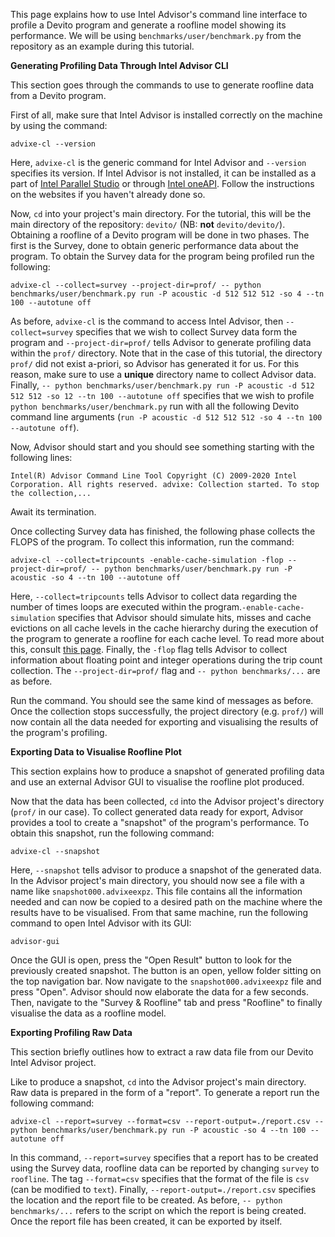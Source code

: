 This page explains how to use Intel Advisor's command line interface to profile a Devito program and generate a roofline model showing its performance. We will be using `benchmarks/user/benchmark.py` from the repository as an example during this tutorial.




**Generating Profiling Data Through Intel Advisor CLI**

This section goes through the commands to use to generate roofline data from a Devito program.

First of all, make sure that Intel Advisor is installed correctly on the machine by using the command:

`advixe-cl --version`

Here, `advixe-cl` is the generic command for Intel Advisor and `--version` specifies its version. If Intel Advisor is not installed, it can be installed as a part of [Intel Parallel Studio](https://software.intel.com/content/www/us/en/develop/tools/parallel-studio-xe/choose-download.html) or through [Intel oneAPI](https://software.intel.com/content/www/us/en/develop/tools/oneapi/base-toolkit.html). Follow the instructions on the websites if you haven't already done so.

Now, `cd` into your project's main directory. For the tutorial, this will be the main directory of the repository: `devito/` (NB: **not** `devito/devito/`). Obtaining a roofline of a Devito program will be done in two phases. The first is the Survey, done to obtain generic performance data about the program. To obtain the Survey data for the program being profiled run the following:

`advixe-cl --collect=survey --project-dir=prof/ -- python benchmarks/user/benchmark.py run -P acoustic -d 512 512 512 -so 4 --tn 100 --autotune off`

As before, `advixe-cl` is the command to access Intel Advisor, then `--collect=survey` specifies that we wish to collect Survey data form the program and `--project-dir=prof/` tells Advisor to generate profiling data within the `prof/` directory. Note that in the case of this tutorial, the directory `prof/` did not exist a-priori, so Advisor has generated it for us. For this reason, make sure to use a **unique** directory name to collect Advisor data. Finally, `-- python benchmarks/user/benchmark.py run -P acoustic -d 512 512 512 -so 12 --tn 100 --autotune off` specifies that we wish to profile `python benchmarks/user/benchmark.py` run with all the following Devito command line arguments (`run -P acoustic -d 512 512 512 -so 4 --tn 100 --autotune off`).

Now, Advisor should start and you should see something starting with the following lines:

`Intel(R) Advisor Command Line Tool
Copyright (C) 2009-2020 Intel Corporation. All rights reserved.
advixe: Collection started. To stop the collection,...`

Await its termination.

Once collecting Survey data has finished, the following phase collects the FLOPS of the program. To collect this information, run the command:

`advixe-cl --collect=tripcounts -enable-cache-simulation -flop --project-dir=prof/ -- python benchmarks/user/benchmark.py run -P acoustic -so 4 --tn 100 --autotune off`

Here, `--collect=tripcounts` tells Advisor to collect data regarding the number of times loops are executed within the program.`-enable-cache-simulation` specifies that Advisor should simulate hits, misses and cache evictions on all cache levels in the cache hierarchy during the execution of the program to generate a roofline for each cache level. To read more about this, consult [this page](https://software.intel.com/content/www/us/en/develop/articles/integrated-roofline-model-with-intel-advisor.html). Finally, the `-flop` flag tells Advisor to collect information about floating point and integer operations during the trip count collection. The `--project-dir=prof/` flag and `-- python benchmarks/...` are as before.

Run the command. You should see the same kind of messages as before. Once the collection stops successfully, the project directory (e.g. `prof/`) will now contain all the data needed for exporting and visualising the results of the program's profiling.



**Exporting Data to Visualise Roofline Plot**

This section explains how to produce a snapshot of generated profiling data and use an external Advisor GUI to visualise the roofline plot produced.

Now that the data has been collected, `cd` into the Advisor project's directory (`prof/` in our case). To collect generated data ready for export, Advisor provides a tool to create a "snapshot" of the program's performance. To obtain this snapshot, run the following command:

`advixe-cl --snapshot`

Here, `--snapshot` tells advisor to produce a snapshot of the generated data. In the Advisor project's main directory, you should now see a file with a name like `snapshot000.advixeexpz`. This file contains all the information needed and can now be copied to a desired path on the machine where the results have to be visualised. From that same machine, run the following command to open Intel Advisor with its GUI:

`advisor-gui`

Once the GUI is open, press the "Open Result" button to look for the previously created snapshot. The button is an open, yellow folder sitting on the top navigation bar. Now navigate to the `snapshot000.advixeexpz` file and press "Open". Advisor should now elaborate the data for a few seconds. Then, navigate to the "Survey & Roofline" tab and press "Roofline" to finally visualise the data as a roofline model.


**Exporting Profiling Raw Data**

This section briefly outlines how to extract a raw data file from our Devito Intel Advisor project.

Like to produce a snapshot, `cd` into the Advisor project's main directory. Raw data is prepared in the form of a "report". To generate a report run the following command:

`advixe-cl --report=survey --format=csv --report-output=./report.csv -- python benchmarks/user/benchmark.py run -P acoustic -so 4 --tn 100 --autotune off`

In this command, `--report=survey` specifies that a report has to be created using the Survey data, roofline data can be reported by changing `survey` to `roofline`. The tag `--format=csv` specifies that the format of the file is `csv` (can be modified to `text`). Finally, `--report-output=./report.csv` specifies the location and the report file to be created. As before, `-- python benchmarks/...` refers to the script on which the report is being created. Once the report file has been created, it can be exported by itself.
